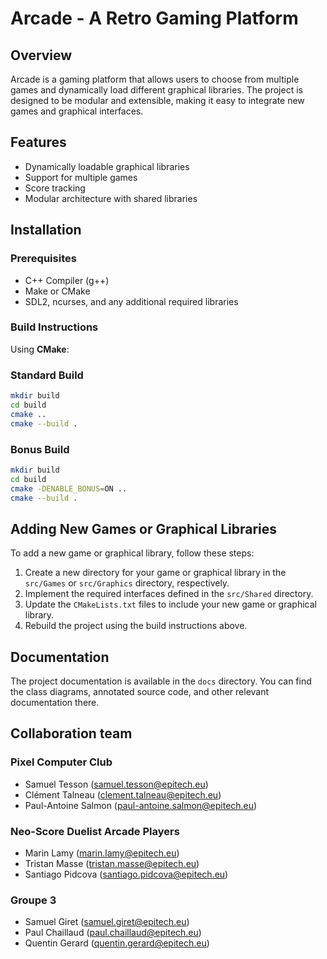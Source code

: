 # Arcade - A Retro Gaming Platform

## Overview

Arcade is a gaming platform that allows users to choose from multiple games and dynamically load different graphical libraries. The project is designed to be modular and extensible, making it easy to integrate new games and graphical interfaces.

## Features

- Dynamically loadable graphical libraries
- Support for multiple games
- Score tracking
- Modular architecture with shared libraries

## Installation

### Prerequisites

- C++ Compiler (g++)
- Make or CMake
- SDL2, ncurses, and any additional required libraries

### Build Instructions

Using **CMake**:

### Standard Build
```bash
mkdir build
cd build
cmake ..
cmake --build .
```

### Bonus Build
```bash
mkdir build
cd build
cmake -DENABLE_BONUS=ON ..
cmake --build .
```

## Adding New Games or Graphical Libraries

To add a new game or graphical library, follow these steps:

1. Create a new directory for your game or graphical library in the `src/Games` or `src/Graphics` directory, respectively.
2. Implement the required interfaces defined in the `src/Shared` directory.
3. Update the `CMakeLists.txt` files to include your new game or graphical library.
4. Rebuild the project using the build instructions above.

## Documentation

The project documentation is available in the `docs` directory. You can find the class diagrams, annotated source code, and other relevant documentation there.

## Collaboration team

### Pixel Computer Club

- Samuel Tesson (<samuel.tesson@epitech.eu>)
- Clément Talneau (<clement.talneau@epitech.eu>)
- Paul-Antoine Salmon (<paul-antoine.salmon@epitech.eu>)

### Neo-Score Duelist Arcade Players

- Marin Lamy (<marin.lamy@epitech.eu>)
- Tristan Masse (<tristan.masse@epitech.eu>)
- Santiago Pidcova (<santiago.pidcova@epitech.eu>)


### Groupe 3

- Samuel Giret (<samuel.giret@epitech.eu>)
- Paul Chaillaud (<paul.chaillaud@epitech.eu>)
- Quentin Gerard (<quentin.gerard@epitech.eu>)
